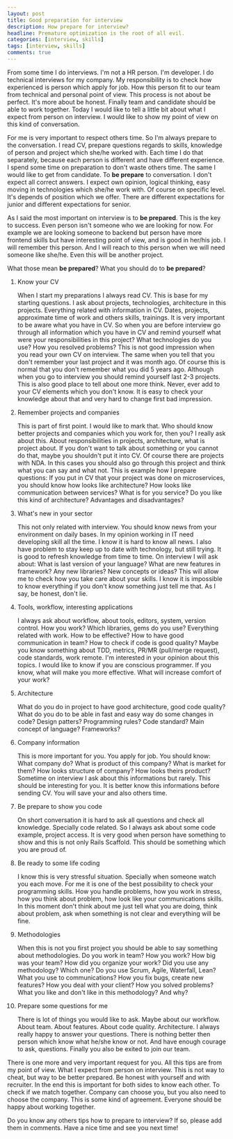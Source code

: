 ```yaml
---
layout: post
title: Good preparation for interview
description: How prepare for interview?
headline: Premature optimization is the root of all evil.
categories: [interview, skills]
tags: [interview, skills]
comments: true
---
```


From some time I do interviews. I'm not a HR person. I'm developer. I do technical interviews for my company. My responsibility is to check how experienced is person which apply for job. How this person fit to our team from technical and personal point of view. This process is not about be perfect. It's more about be honest. Finally team and candidate should be able to work together. Today I would like to tell a little bit about what I expect from person on interview. I would like to show my point of view on this kind of conversation.

For me is very important to respect others time. So I'm always prepare to the conversation. I read CV, prepare questions regards to skills, knowledge of person and project which she/he worked with. Each time I do that separately, because each person is different and have different experience. I spend some time on preparation to don't waste others time. The same I would like to get from candidate. To **be prepare** to conversation. I don't expect all correct answers. I expect own opinion, logical thinking, easy moving in technologies which she/he work with. Of course on specific level. It's depends of position which we offer. There are different expectations for junior and different expectations for senior.

As I said the most important on interview is to **be prepared**. This is the key to success. Even person isn't someone who we are looking for now. For example we are looking someone to backend but person have more frontend skills but have interesting point of view, and is good in her/his job. I will remember this person. And I will reach to this person when we will need someone like she/he. Even this will be another project.

What those mean **be prepared**? What you should do to **be prepared**?

1. Know your CV

    When I start my preparations I always read CV. This is base for my starting questions. I ask about projects, technologies, architecture in this projects. Everything related with information in CV. Dates, projects, approximate time of work and others skills, trainings. It is very important to be aware what you have in CV. So when you are before interview go through all information which you have in CV and remind yourself what were your responsibilities in this project? What technologies do you use? How you resolved problems? This is not good impression when you read your own CV on interview. The same when you tell that you don't remember your last project and it was month ago. Of course this is normal that you don't remember what you did 5 years ago. Although when you go to interview you should remind yourself last 2-3 projects. This is also good place to tell about one more think. Never, ever add to your CV elements which you don't know. It is easy to check your knowledge about that and very hard to change first bad impression.

2. Remember projects and companies

    This is part of first point. I would like to mark that. Who should know better projects and companies which you work for, then you? I really ask about this. About responsibilities in projects, architecture, what is project about. If you don't want to talk about something or you cannot do that, maybe you shouldn't put it into CV. Of course there are projects with NDA. In this cases you should also go through this project and think what you can say and what not. This is example how I prepare questions: If you put in CV that your project was done on microservices, you should know how looks like architecture? How looks like communication between services? What is for you service? Do you like this kind of architecture? Advantages and disadvantages?

3. What's new in your sector

    This not only related with interview. You should know news from your environment on daily bases. In my opinion working in IT need developing skill all the time. I know it is hard to know all news. I also have problem to stay keep up to date with technology, but still trying. It is good to refresh knowledge from time to time. On interview I will ask about:  What is last version of your language? What are new features in framework? Any new libraries? New concepts or ideas? This will allow me to check how you take care about your skills. I know it is impossible to know everything if you don't know something just tell me that. As I say, be honest, don't lie.

4. Tools, workflow, interesting applications

    I always ask about workflow, about tools, editors, system, version control. How you work? Which libraries, gems do you use? Everything related with work. How to be effective? How to have good communication in team? How to check if code is good quality? Maybe you know something about TDD, metrics, PR/MR (pull/merge request), code standards, work remote. I'm interested in your opinion about this topics. I would like to know if you are conscious programmer. If you know, what will make you more effective. What will increase comfort of your work?

5. Architecture

    What do you do in project to have good architecture, good code quality? What do you do to be able in fast and easy way do some changes in code? Design patters? Programming rules? Code standard? Main concept of language? Frameworks?

6. Company information

    This is more important for you. You apply for job. You should know:  What company do? What is product of this company? What is market for them? How looks structure of company? How looks theirs product? Sometime on interview I ask about this informations but rarely. This should be interesting for you. It is better know this informations before sending CV. You will save your and also others time.

7. Be prepare to show you code

    On short conversation it is hard to ask all questions and check all knowledge. Specially code related. So I always ask about some code example, project access. It is very good when person have something to show and this is not only Rails Scaffold. This should be something which you are proud of.

8.  Be ready to some life coding

    I know this is very stressful situation. Specially when someone watch you each move. For me it is one of the best possibility to check your programming skills. How you handle problems, how you work in stress, how you think about problem, how look like your communications skills. In this moment don't think about me just tell what you are doing, think about problem, ask when something is not clear and everything will be fine.

9. Methodologies

    When this is not you first project you should be able to say something about methodologies. Do you work in team? How you work? How big was your team? How did you organize your work? Did you use any methodology? Which one? Do you use Scrum, Agile, Waterfall, Lean? What you use to communications? How you fix bugs, create new features? How you deal with your client? How you solved problems? What you like and don't like in this methodology? And why?

10. Prepare some questions for me

    There is lot of things you would like to ask. Maybe about our workflow. About team. About features. About code quality. Architecture. I always really happy to answer your questions. There is nothing better then person which know what he/she know or not. And have enough courage to ask, questions. Finally you also be exited to join our team.

There is one more and very important request for you. All this tips are from my point of view. What I expect from person on interview. This is not way to cheat, but way to be better prepared. Be honest with yourself and with recruiter. In the end this is important for both sides to know each other. To check if we match together. Company can choose you, but you also need to choose the company. This is some kind of agreement. Everyone should be happy about working together.

Do you know any others tips how to prepare to interview? If so, please add them in comments. Have a nice time and see you next time!

